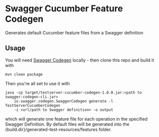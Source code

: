# Swagger Cucumber Feature Codegen 

Generates default Cucumber feature files from a Swagger definition

## Usage

You will need [Swagger Codegen](https://github.com/swagger-api/swagger-codegen) locally - 
then clone this repo and build it with 

```
mvn clean package
```

Then you're all set to use it with 

```
java -cp target/testserver-cucumber-codegen-1.0.0.jar:<path to swagger-codegen-cli.jar> 
    io.swagger.codegen.SwaggerCodegen generate -l TestServerCucumberCodegen 
    -i <url/path to Swagger definition> -o output
```

which will generate one feature file for each operation in the specified Swagger Definition. By default
files will be generated into the {build.dir}/generated-test-resources/features folder.

